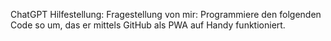 ChatGPT Hilfestellung:
Fragestellung von mir:
Programmiere den folgenden Code so um, das er mittels GitHub als PWA auf Handy funktioniert.

<!DOCTYPE html>
<html lang="de">
  <head>
    <meta name="viewport" content="width=device-width, initial-scale=1.0" />
    <title>Tic Tac Toe</title>
    <style>
      .board {
        display: grid;
        grid-template-columns: repeat(3, 1fr);
        grid-template-rows: repeat(3, 1fr);
        gap: 2px;
        width: 300px;
        height: 300px;
        margin: 0 auto;
        background-color: #ddd;
      }

      .cell {
        display: flex;
        align-items: center;
        justify-content: center;
        font-size: 48px;
        cursor: pointer;
        background-color: #fff;
      }
    </style>
  </head>
  <body>
    <div class="board"></div>
    <button id="new-game-btn">Neues Spiel starten</button>

    <script>
      // Spieler
      const PLAYER_X = "X";
      const PLAYER_O = "O";

      let currentPlayer = PLAYER_X;
      let gameOver = false;
      let board = ["", "", "", "", "", "", "", "", ""];
      let round = 1;

      const boardElement = document.querySelector(".board");
      const newGameBtn = document.querySelector("#new-game-btn");

      // Zelle anklicken
      function cellClick(index) {
        if (board[index] === "" && !gameOver) {
          board[index] = currentPlayer;
          render();
          if (checkWin()) {
            gameOver = true;
            alert(
              "Spieler " +
                currentPlayer +
                " hat gewonnen die Runde " +
                round +
                "!"
            );
          } else if (checkDraw()) {
            gameOver = true;
            alert("Unentschieden in der Runde " + round + "!");
          } else {
            togglePlayer();
          }
        }
      }

      // Spieler wechseln
      function togglePlayer() {
        currentPlayer = currentPlayer === PLAYER_X ? PLAYER_O : PLAYER_X;
      }

      // Überprüfen, ob ein Spieler gewonnen hat
      function checkWin() {
        const winningCombinations = [
          [0, 1, 2],
          [3, 4, 5],
          [6, 7, 8], // Reihen
          [0, 3, 6],
          [1, 4, 7],
          [2, 5, 8], // Spalten
          [0, 4, 8],
          [2, 4, 6] // Diagonalen
        ];

        for (const combination of winningCombinations) {
          const [a, b, c] = combination;
          if (board[a] && board[a] === board[b] && board[a] === board[c]) {
            return true;
          }
        }
        return false;
      }

      // Überprüfen, ob es ein Unentschieden gibt
      function checkDraw() {
        return !board.includes("");
      }

      // Spielbrett rendern
      function render() {
        boardElement.innerHTML = "";
        for (let i = 0; i < 9; i++) {
          const cell = document.createElement("div");
          cell.classList.add("cell");
          cell.textContent = board[i];
          cell.addEventListener("click", () => cellClick(i));
          boardElement.appendChild(cell);
        }
      }

      // Spiel initialisieren
      function initializeGame() {
        board = ["", "", "", "", "", "", "", "", ""];
        currentPlayer = PLAYER_X;
        gameOver = false;
        round = 1;
        render();
      }

      // Neues Spiel starten
      function startNewGame() {
        initializeGame();
      }

      // Event-Listener für den Neues Spiel-Button
      newGameBtn.addEventListener("click", startNewGame);

      // Spiel initial rendern
      initializeGame();
    </script>
  </body>
</html>

Antwort von ChatGPT:
Selbstverständlich! Hier ist der umgewandelte Code, der als Progressive Web App funktioniert:

index.html:

html
Copy code
<!DOCTYPE html>
<html lang="de">
<head>
    <meta name="viewport" content="width=device-width, initial-scale=1.0">
    <title>Tic Tac Toe</title>
    <link rel="stylesheet" href="style.css">
    <link rel="manifest" href="manifest.json">
</head>
<body>
    <div class="board">
        <div class="cell"></div>
        <div class="cell"></div>
        <div class="cell"></div>
        <div class="cell"></div>
        <div class="cell"></div>
        <div class="cell"></div>
        <div class="cell"></div>
        <div class="cell"></div>
        <div class="cell"></div>
    </div>
    <script src="script.js"></script>
    <script>
        if ('serviceWorker' in navigator) {
            window.addEventListener('load', () => {
                navigator.serviceWorker.register('service-worker.js')
                    .then(registration => {
                        console.log('Service Worker registered');
                    })
                    .catch(error => {
                        console.log('Service Worker registration failed:', error);
                    });
            });
        }
    </script>
</body>
</html>
style.css:

css
Copy code
body {
    font-family: Arial, sans-serif;
    margin: 0;
    padding: 0;
    display: flex;
    justify-content: center;
    align-items: center;
    height: 100vh;
}

.board {
    display: grid;
    grid-template-columns: repeat(3, 1fr);
    grid-gap: 10px;
}

.cell {
    display: flex;
    justify-content: center;
    align-items: center;
    font-size: 48px;
    width: 100px;
    height: 100px;
    border: 1px solid #ccc;
    cursor: pointer;
}
script.js:

javascript
Copy code
// Spieler
const PLAYER_X = 'X';
const PLAYER_O = 'O';

let currentPlayer = PLAYER_X;
let gameOver = false;
let board = ['', '', '', '', '', '', '', '', ''];

const cells = document.querySelectorAll('.cell');

// Zelle anklicken
function cellClick(index) {
    if (board[index] === '' && !gameOver) {
        board[index] = currentPlayer;
        cells[index].textContent = currentPlayer;
        if (checkWin()) {
            gameOver = true;
            alert('Spieler ' + currentPlayer + ' hat gewonnen!');
        } else if (checkDraw()) {
            gameOver = true;
            alert('Unentschieden!');
        } else {
            togglePlayer();
        }
    }
}

// Spieler wechseln
function togglePlayer() {
    currentPlayer = currentPlayer === PLAYER_X ? PLAYER_O : PLAYER_X;
}

// Überprüfen, ob ein Spieler gewonnen hat
function checkWin() {
    const winningCombinations = [
        [0, 1, 2],
        [3, 4, 5],
        [6, 7, 8], // Reihen
        [0, 3, 6],
        [1, 4, 7],
        [2, 5, 8], // Spalten
        [0, 4, 8],
        [2, 4, 6], // Diagonalen
    ];

    for (const combination of winningCombinations) {
        const [a, b, c] = combination;
        if (board[a] && board[a] === board[b] && board[a] === board[c]) {
            return true;
        }
    }
    return false;
}

// Überprüfen, ob es ein Unentschieden gibt
function checkDraw() {
    return !board.includes('');
}

// Event Listener für die Zellen
cells.forEach((cell, index) => {
    cell.addEventListener('click', () => cellClick(index));
});
manifest.json:

json
Copy code
{
  "name": "Tic Tac Toe",
  "short_name": "Tic Tac Toe",
  "start_url": "./index.html",
  "display": "standalone",
  "background_color": "#fff",
  "theme_color": "#fff",
  "icons": [
    {
      "src": "icon.png",
      "sizes": "192x192",
      "type": "image/png"
    }
  ]
}
service-worker.js:

javascript
Copy code
const CACHE_NAME = 'tic-tac-toe-cache-v1';
const urlsToCache = [
    './',
    './index.html',
    './style.css',
    './script.js',
    './icon.png'
];

self.addEventListener('install', (event) => {
    event.waitUntil(
        caches.open(CACHE_NAME)
            .then((cache) => cache.addAll(urlsToCache))
    );
});

self.addEventListener('fetch', (event) => {
    event.respondWith(
        caches.match(event.request)
            .then((response) => response || fetch(event.request))
    );
});
Stellen Sie sicher, dass Sie eine icon.png-Datei im gleichen Verzeichnis wie die anderen Dateien haben, um sie als App-Symbol zu verwenden.

Mit diesen Dateien sollten Sie in der Lage sein, das Tic Tac Toe-Spiel als Progressive Web App zu verwenden, wenn Sie es auf GitHub hochladen und über den bereitgestellten GitHub Pages-Link darauf zugreifen.

Daraus geht hervor, dass ChatGPT durchhaus hilfreich sein kann, jedoch sollte die Fragestellung sehr genau definiert sein.
